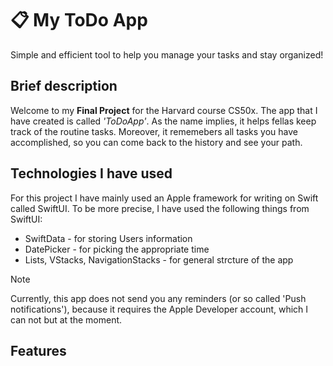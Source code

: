 # 📋 My ToDo App

Simple and efficient tool to help you manage your tasks and stay organized!

## Brief description
Welcome to my **Final Project** for the Harvard course CS50x. The app that I have created is called *'ToDoApp'*. As the name implies, it helps fellas keep track of the routine tasks. Moreover, it rememebers all tasks you have accomplished, so you can come back to the history and see your path. 


## Technologies I have used

For this project I have mainly used an Apple framework for writing on Swift called SwiftUI. To be more precise, I have used the following things from SwiftUI: 

- SwiftData - for storing Users information
- DatePicker - for picking the appropriate time
- Lists, VStacks, NavigationStacks - for general strcture of the app


> [!NOTE]
> Currently, this app does not send you any reminders (or so called 'Push notifications'), because it requires the Apple Developer account, which I can not but at the moment.


## Features




